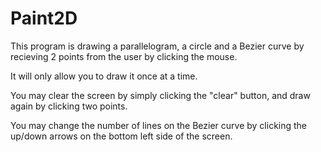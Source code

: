 # Paint2D
This program is drawing a parallelogram, a circle and a Bezier curve by recieving 2 points from the user by clicking the mouse.

It will only allow you to draw it once at a time.

You may clear the screen by simply clicking the "clear" button, and draw again by clicking two points.

You may change the number of lines on the Bezier curve by clicking the up/down arrows on the bottom left side of the screen.
